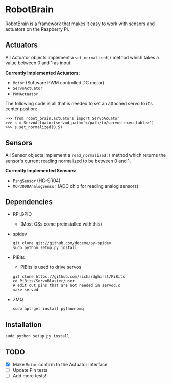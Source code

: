 RobotBrain
==========
RobotBrain is a framework that makes it easy to work with sensors and actuators
on the Raspberry Pi.

Actuators
---------
    
All Actuator objects implement a `set_normalized()` method which takes a value
between 0 and 1 as input.

__Currently Implemented Actuators:__

* `Motor` (Software PWM controlled DC motor)
* `ServoActuator`
* `PWMActuator`

The following code is all that is needed to set an attached
servo to it's center postion:

    >>> from robot_brain.actuators import ServoAcuator
    >>> s = ServoActuator(servod_path='</path/to/servod-executable>')
    >>> s.set_normalized(0.5)
    
Sensors
-------

All Sensor objects implement a `read_normalized()` method which returns the
sensor's current reading normalized to be between 0 and 1.

__Currently Implemented Sensors:__

* `PingSensor` (HC-SR04)
* `MCP3008AnalogSensor` (ADC chip for reading analog sensors)

Dependencies
------------
* RPi.GPIO
    + (Most OSs come preinstalled with this)

* spidev
    ```
    git clone git://github.com/doceme/py-spidev                                       
    sudo python setup.py install  
    ```

* PiBits
    + PiBits is used to drive servos 

    ```
    git clone https://github.com/richardghirst/PiBits                                 
    cd PiBits/ServoBlaster/user                                                              
    # edit out pins that are not needed in servod.c
    make servod  
    ```

* ZMQ
    ```
    sudo apt-get install python-zmq
    ```

Installation
------------
```
sudo python setup.py install
```


TODO
----
* [x] Make `Motor` confirm to the Actuator Interface
* [ ] Update Pin tests
* [ ] Add more tests!
